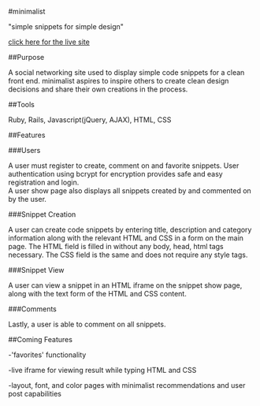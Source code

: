 #minimalist

"simple snippets for simple design"

[click here for the live site](https://minimalistsnippets.herokuapp.com/)

##Purpose

A social networking site used to display simple code snippets for a clean front end. minimalist aspires to inspire others to create clean design decisions and share their own creations in the process.

##Tools

Ruby, Rails, Javascript(jQuery, AJAX), HTML, CSS

##Features

###Users

A user must register to create, comment on and favorite snippets.  User authentication using bcrypt for encryption provides safe and easy registration and login.  
A user show page also displays all snippets created by and commented on by the user.

###Snippet Creation

A user can create code snippets by entering title, description and category information along with the relevant HTML and CSS in a form on the main page.
The HTML field is filled in without any body, head, html tags necessary.  The CSS field is the same and does not require any style tags.

###Snippet View

A user can view a snippet in an HTML iframe on the snippet show page, along with the text form of the HTML and CSS content.

###Comments

Lastly, a user is able to comment on all snippets.

##Coming Features

-'favorites' functionality

-live iframe for viewing result while typing HTML and CSS

-layout, font, and color pages with minimalist recommendations and user post capabilities
